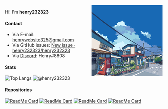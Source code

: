 <img align="right" width="45%" height="45%" alt="GIF" src="https://raw.githubusercontent.com/henry232323/henry232323/master/images/header.gif" />

Hi! I'm **henry232323**

#### Contact
- Via E-mail: [henrywebsite325@gmail.com](mailto:dianliang233@gmail.com)
- Via GitHub issues: [New issue · henry232323/henry232323](https://github.com/henry232323/henry232323/issues/new)
- Via [Discord](https://discord.com): Henry#8808

#### Stats

![Top Langs](https://github-readme-stats.vercel.app/api/top-langs/?username=henry232323&layout=compact&theme=tokyonight)
![@henry232323](https://github-readme-stats.vercel.app/api?username=henry232323&count_private=true&show_icons=true&theme=tokyonight)


#### Repositories

[![ReadMe Card](https://github-readme-stats.vercel.app/api/pin/?username=henry232323&repo=RPGBot&theme=tokyonight)](https://github.com/henry232323/RPGBot)
[![ReadMe Card](https://github-readme-stats.vercel.app/api/pin/?username=henry232323&repo=henrio&theme=tokyonight)](https://github.com/henry232323/henrio)
[![ReadMe Card](https://github-readme-stats.vercel.app/api/pin/?username=henry232323&repo=triqt&theme=tokyonight)](https://github.com/henry232323/triqt)
[![ReadMe Card](https://github-readme-stats.vercel.app/api/pin/?username=henry232323&repo=Pesterchum-Discord&theme=tokyonight)](https://github.com/henry232323/Pesterchum-Discord)
